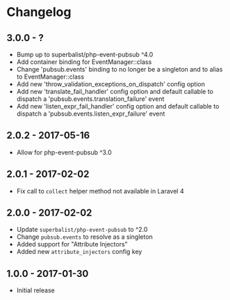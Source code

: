 # Changelog

## 3.0.0 - ?

* Bump up to superbalist/php-event-pubsub ^4.0
* Add container binding for EventManager::class
* Change 'pubsub.events' binding to no longer be a singleton and to alias to EventManager::class
* Add new 'throw_validation_exceptions_on_dispatch' config option
* Add new 'translate_fail_handler' config option and default callable to dispatch a 'pubsub.events.translation_failure' event
* Add new 'listen_expr_fail_handler' config option and default callable to dispatch a 'pubsub.events.listen_expr_failure' event

## 2.0.2 - 2017-05-16

* Allow for php-event-pubsub ^3.0

## 2.0.1 - 2017-02-02

* Fix call to `collect` helper method not available in Laravel 4

## 2.0.0 - 2017-02-02

* Update `superbalist/php-event-pubsub` to ^2.0
* Change `pubsub.events` to resolve as a singleton
* Added support for "Attribute Injectors"
* Added new `attribute_injectors` config key

## 1.0.0 - 2017-01-30

* Initial release